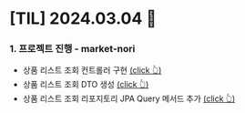 # [TIL] 2024.03.04 📘

### 1. 프로젝트 진행 - market-nori
* 상품 리스트 조회 컨트롤러 구현 [(click 👆)](https://github.com/f-lab-edu/market-nori/pull/23)
* 상품 리스트 조회 DTO 생성 [(click 👆)](https://github.com/f-lab-edu/market-nori/pull/22)
* 상품 리스트 조회 리포지토리 JPA Query 메서드 추가 [(click 👆)](https://github.com/f-lab-edu/market-nori/pull/19)
